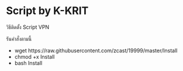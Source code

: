 <h1>Script by K-KRIT</h1>
<p>วิธีติดตั้ง Script VPN</p>
<p>รันคำสั่งตามนี้</p>
<div>
    <ul>
        <li>wget https://raw.githubusercontent.com/zcast/19999/master/Install</li>
        <li>chmod +x Install </li>
        <li>bash Install</li>
    </ul>
</div>
